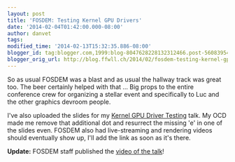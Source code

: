 ```yaml
---
layout: post
title: 'FOSDEM: Testing Kernel GPU Drivers'
date: '2014-02-04T01:42:00.000-08:00'
author: danvet
tags: 
modified_time: '2014-02-13T15:32:35.886-08:00'
blogger_id: tag:blogger.com,1999:blog-8047628228132312466.post-5608395435030887397
blogger_orig_url: http://blog.ffwll.ch/2014/02/fosdem-testing-kernel-gpu-drivers.html
---
```


So as usual FOSDEM was a blast and as usual the hallway track was great too. The beer certainly helped with that ... Big props to the entire conference crew for organizing a stellar event and specifically to Luc and the other graphics devroom people.



I've also uploaded the slides for my [Kernel GPU Driver Testing](/slides/fosdem-2014.odp) talk. My OCD made me remove that additional dot and resurrect the missing 'e' in one of the slides even. FOSDEM also had live-streaming and rendering videos should eventually show up, I'll add the link as soon as it's there.



<b>Update:</b> FOSDEM staff published the [video of the talk](http://video.fosdem.org/2014/H1301_Cornil/Sunday/Testing_Kernel_GFX_Drivers.webm)! 

